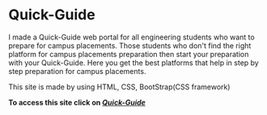# Quick-Guide
I made a Quick-Guide web portal for all engineering students who want to prepare for campus placements. Those students who don't find the right platform for campus placements preparation then start your preparation with your Quick-Guide. Here you get the best platforms that help in step by step preparation for campus placements.

This site is made by using HTML, CSS, BootStrap(CSS framework)

**To access this site click on _[Quick-Guide](https://dhan9588.github.io/Quick-Guide/index.html)_**
